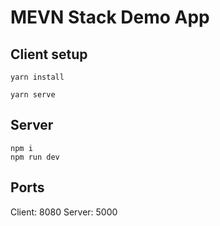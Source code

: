 # MEVN Stack Demo App

## Client setup
```
yarn install

yarn serve
```

## Server 
```
npm i
npm run dev
```

## Ports
Client: 8080
Server: 5000
